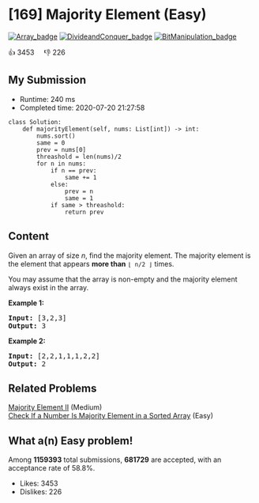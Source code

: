 # [169] Majority Element (Easy)

[![Array_badge](https://img.shields.io/badge/topic-Array-green.svg)](https://leetcode.com/problems/majority-element/)  [![DivideandConquer_badge](https://img.shields.io/badge/topic-DivideandConquer-green.svg)](https://leetcode.com/problems/majority-element/)  [![BitManipulation_badge](https://img.shields.io/badge/topic-BitManipulation-green.svg)](https://leetcode.com/problems/majority-element/) 

:+1: 3453 &nbsp; &nbsp; :thumbsdown: 226

## My Submission

- Runtime: 240 ms
- Completed time: 2020-07-20 21:27:58

```python3
class Solution:
    def majorityElement(self, nums: List[int]) -> int:
        nums.sort()
        same = 0
        prev = nums[0]
        threashold = len(nums)/2
        for n in nums:
            if n == prev:
                same += 1
            else:
                prev = n
                same = 1
            if same > threashold:
                return prev
```

## Content
<p>Given an array of size <i>n</i>, find the majority element. The majority element is the element that appears <b>more than</b> <code>&lfloor; n/2 &rfloor;</code> times.</p>

<p>You may assume that the array is non-empty and the majority element always exist in the array.</p>

<p><strong>Example 1:</strong></p>

<pre>
<strong>Input:</strong> [3,2,3]
<strong>Output:</strong> 3</pre>

<p><strong>Example 2:</strong></p>

<pre>
<strong>Input:</strong> [2,2,1,1,1,2,2]
<strong>Output:</strong> 2
</pre>


## Related Problems
[Majority Element II](https://leetcode.com/problems/majority-element-ii/) (Medium) <br>
[Check If a Number Is Majority Element in a Sorted Array](https://leetcode.com/problems/check-if-a-number-is-majority-element-in-a-sorted-array/) (Easy) <br>

## What a(n) Easy problem!
Among **1159393** total submissions, **681729** are accepted, with an acceptance rate of 58.8%. <br>

- Likes: 3453
- Dislikes: 226


